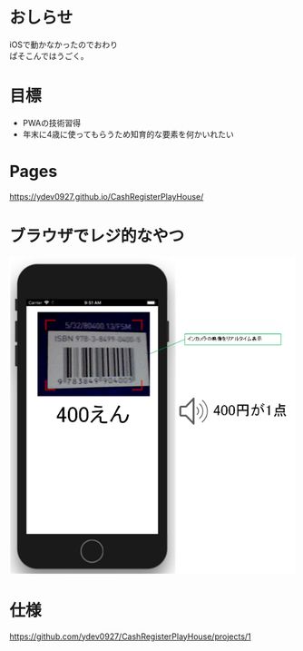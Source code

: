 # おしらせ
iOSで動かなかったのでおわり  
ぱそこんではうごく。

# 目標
* PWAの技術習得
* 年末に4歳に使ってもらうため知育的な要素を何かいれたい

# Pages
https://ydev0927.github.io/CashRegisterPlayHouse/

# ブラウザでレジ的なやつ
<img src="https://github.com/ydev0927/CashRegisterPlayHouse/raw/master/regi.png" />
  
# 仕様
https://github.com/ydev0927/CashRegisterPlayHouse/projects/1
